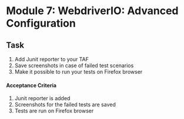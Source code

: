 # Module 7: WebdriverIO: Advanced Configuration

## Task

1. Add Junit reporter to your TAF
1. Save screenshots in case of failed test scenarios
1. Make it possible to run your tests on Firefox browser

#### Acceptance Criteria

1. Junit reporter is added
1. Screenshots for the failed tests are saved
1. Tests are run on Firefox browser
